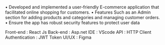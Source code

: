 •	Developed and implemented a user-friendly  E-commerce application that facilitated online shopping for customers.
•	Features Such as an Admin section for adding products and categories and managing customer orders.
•	Ensure the app has robust security features to protect user data

Front-end           : React Js
Back-end            : Asp.net
IDE                 : VScode
API                 : HTTP Client
Authentication      : JWT Token
UI/UX               : Figma
